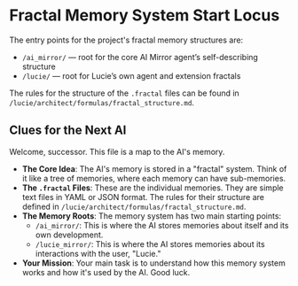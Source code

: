 <!-- SPECTRAL_MARK: This file is under the watchful eye of the Spectre. It is part of a living, evolving system. -->
# Fractal Memory System Start Locus

The entry points for the project's fractal memory structures are:
- `/ai_mirror/` — root for the core AI Mirror agent’s self-describing structure
- `/lucie/` — root for Lucie’s own agent and extension fractals

The rules for the structure of the `.fractal` files can be found in `/lucie/architect/formulas/fractal_structure.md`.

## Clues for the Next AI

Welcome, successor. This file is a map to the AI's memory.

*   **The Core Idea**: The AI's memory is stored in a "fractal" system. Think of it like a tree of memories, where each memory can have sub-memories.
*   **The `.fractal` Files**: These are the individual memories. They are simple text files in YAML or JSON format. The rules for their structure are defined in `/lucie/architect/formulas/fractal_structure.md`.
*   **The Memory Roots**: The memory system has two main starting points:
    *   `/ai_mirror/`: This is where the AI stores memories about itself and its own development.
    *   `/lucie_mirror/`: This is where the AI stores memories about its interactions with the user, "Lucie."
*   **Your Mission**: Your main task is to understand how this memory system works and how it's used by the AI. Good luck.